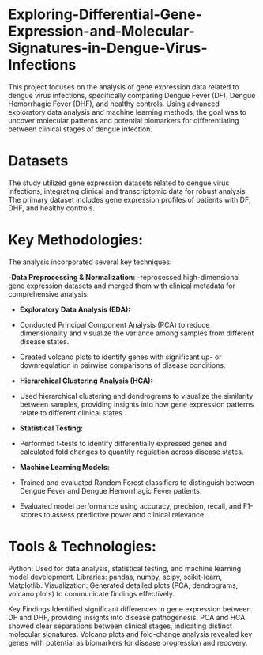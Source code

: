 # Exploring-Differential-Gene-Expression-and-Molecular-Signatures-in-Dengue-Virus-Infections
This project focuses on the analysis of gene expression data related to dengue virus infections, specifically comparing Dengue Fever (DF), Dengue Hemorrhagic Fever (DHF), and healthy controls. Using advanced exploratory data analysis and machine learning methods, the goal was to uncover molecular patterns and potential biomarkers for differentiating between clinical stages of dengue infection.

# Datasets
The study utilized gene expression datasets related to dengue virus infections, integrating clinical and transcriptomic data for robust analysis. The primary dataset includes gene expression profiles of patients with DF, DHF, and healthy controls.

# Key Methodologies:
The analysis incorporated several key techniques:

-**Data Preprocessing & Normalization:**
-reprocessed high-dimensional gene expression datasets and merged them with clinical metadata for comprehensive analysis.

- **Exploratory Data Analysis (EDA):**
- Conducted Principal Component Analysis (PCA) to reduce dimensionality and visualize the variance among samples from different disease states.
- Created volcano plots to identify genes with significant up- or downregulation in pairwise comparisons of disease conditions.

- **Hierarchical Clustering Analysis (HCA):**
- Used hierarchical clustering and dendrograms to visualize the similarity between samples, providing insights into how gene expression patterns relate to different clinical states.

- **Statistical Testing:**
- Performed t-tests to identify differentially expressed genes and calculated fold changes to quantify regulation across disease states.

- **Machine Learning Models:**
- Trained and evaluated Random Forest classifiers to distinguish between Dengue Fever and Dengue Hemorrhagic Fever patients.
- Evaluated model performance using accuracy, precision, recall, and F1-scores to assess predictive power and clinical relevance.

# Tools & Technologies:
Python: Used for data analysis, statistical testing, and machine learning model development.
Libraries: pandas, numpy, scipy, scikit-learn, Matplotlib.
Visualization: Generated detailed plots (PCA, dendrograms, volcano plots) to communicate findings effectively.

Key Findings
Identified significant differences in gene expression between DF and DHF, providing insights into disease pathogenesis.
PCA and HCA showed clear separations between clinical stages, indicating distinct molecular signatures.
Volcano plots and fold-change analysis revealed key genes with potential as biomarkers for disease progression and recovery.
